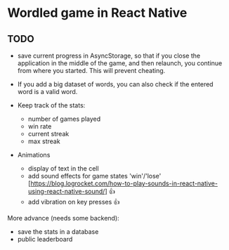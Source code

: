 # Wordled game in React Native


## TODO
- save current progress in AsyncStorage, so that if you close the application in the middle of the game, and then relaunch, you continue from where you started. This will prevent cheating. 
- If you add a big dataset of words, you can also check if the entered word is a valid word.
- Keep track of the stats:
  - number of games played
  - win rate
  - current streak
  - max streak

- Animations
  - display of text in the cell
  - add sound effects for game states 'win'/'lose' [https://blog.logrocket.com/how-to-play-sounds-in-react-native-using-react-native-sound/] 👍
  - add vibration on key presses 👍


More advance (needs some backend):
- save the stats in a database
- public leaderboard